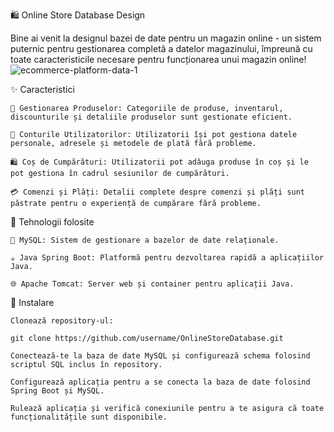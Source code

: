 🛍️ Online Store Database Design

Bine ai venit la designul bazei de date pentru un magazin online - un sistem puternic pentru gestionarea completă a datelor magazinului, împreună cu toate caracteristicile necesare pentru funcționarea unui magazin online!
![ecommerce-platform-data-1](https://github.com/user-attachments/assets/fde556bd-895d-4bbf-89bd-dfec12f0bbdd)


✨ Caracteristici

    🛒 Gestionarea Produselor: Categoriile de produse, inventarul, discounturile și detaliile produselor sunt gestionate eficient.

    👥 Conturile Utilizatorilor: Utilizatorii își pot gestiona datele personale, adresele și metodele de plată fără probleme.

    🛍️ Coș de Cumpărături: Utilizatorii pot adăuga produse în coș și le pot gestiona în cadrul sesiunilor de cumpărături.

    💳 Comenzi și Plăți: Detalii complete despre comenzi și plăți sunt păstrate pentru o experiență de cumpărare fără probleme.

🔧 Tehnologii folosite

    💾 MySQL: Sistem de gestionare a bazelor de date relaționale.

    ☕ Java Spring Boot: Platformă pentru dezvoltarea rapidă a aplicațiilor Java.

    🌐 Apache Tomcat: Server web și container pentru aplicații Java.

🚀 Instalare

    Clonează repository-ul:

    git clone https://github.com/username/OnlineStoreDatabase.git

    Conectează-te la baza de date MySQL și configurează schema folosind scriptul SQL inclus în repository.

    Configurează aplicația pentru a se conecta la baza de date folosind Spring Boot și MySQL.

    Rulează aplicația și verifică conexiunile pentru a te asigura că toate funcționalitățile sunt disponibile.
